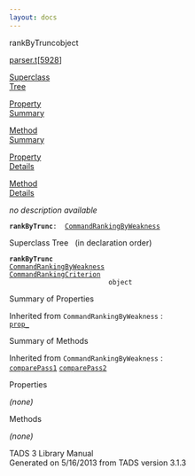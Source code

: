 ```yaml
---
layout: docs
---
```

<span class="title">rankByTrunc</span><span class="type">object</span>

[parser.t](../file/parser.t.html)\[[5928](../source/parser.t.html#5928)\]

[Superclass  
Tree](#_SuperClassTree_)

[Property  
Summary](#_PropSummary_)

[Method  
Summary](#_MethodSummary_)

[Property  
Details](#_Properties_)

[Method  
Details](#_Methods_)



*no description available*

**`rankByTrunc`**` :   `[`CommandRankingByWeakness`](../object/CommandRankingByWeakness.html)



<span id="_SuperClassTree_"></span>



<span class="hdln">Superclass Tree</span>   (in declaration order)



**`rankByTrunc`**  
[`CommandRankingByWeakness`](../object/CommandRankingByWeakness.html)  
[`CommandRankingCriterion`](../object/CommandRankingCriterion.html)  
`                         object`  
<span id="_PropSummary_"></span>



<span class="hdln">Summary of Properties</span>  





Inherited from `CommandRankingByWeakness` :  
[`prop_`](../object/CommandRankingByWeakness.html#prop_)



<span id="_MethodSummary_"></span>



<span class="hdln">Summary of Methods</span>  





Inherited from `CommandRankingByWeakness` :  
[`comparePass1`](../object/CommandRankingByWeakness.html#comparePass1) [`comparePass2`](../object/CommandRankingByWeakness.html#comparePass2)



<span id="_Properties_"></span>



<span class="hdln">Properties</span>  



*(none)* <span id="_Methods_"></span>



<span class="hdln">Methods</span>  



*(none)*



TADS 3 Library Manual  
Generated on 5/16/2013 from TADS version 3.1.3


